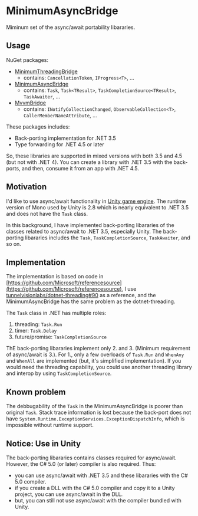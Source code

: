 # MinimumAsyncBridge

Miminum set of the async/await portability libararies.

## Usage

NuGet packages:

- [MinimumThreadingBridge](https://www.nuget.org/packages/MinimumThreadingBridge/)
  - contains: `CancellationToken`, `IProgress<T>`, ...
- [MinimumAsyncBridge](https://www.nuget.org/packages/MinimumAsyncBridge/)
  - contains: `Task`, `Task<TResult>`, `TaskCompletionSource<TResult>`, `TaskAwaiter`, ...
- [MvvmBridge](https://www.nuget.org/packages/MvvmBridge/)
  - contains: `INotifyCollectionChanged`, `ObservableCollection<T>`, `CallerMemberNameAttribute`, ...

These packages includes:

- Back-porting implementation for .NET 3.5
- Type forwarding for .NET 4.5 or later

So, these libraries are supported in mixed versions with both 3.5 and 4.5 (but not with .NET 4).
You can create a library with .NET 3.5 with the back-ports, and then, consume it from an app with .NET 4.5.

## Motivation

I'd like to use async/await functionality in [Unity game engine](http://unity3d.com/).
The runtime version of Mono used by Unity is 2.8 which is nearly equivalent to .NET 3.5 and does not have the `Task` class.

In this background, I have implemented back-porting libararies of the classes related to async/await  to .NET 3.5, especially Unity.
The back-porting libararies includes the `Task`, `TaskCompletionSource`, `TaskAwaiter`, and so on.

## Implementation

The implementation is based on code in [https://github.com/Microsoft/referencesource](https://github.com/Microsoft/referencesource), 
I use [tunnelvisionlabs/dotnet-threading#90](https://github.com/tunnelvisionlabs/dotnet-threading/pull/90) as a reference, 
and the MinimumAsyncBridge has the same problem as the dotnet-threading.

The `Task` class in .NET has multiple roles:

1. threading: `Task.Run`
1. timer: `Task.Delay`
1. future/promise: `TaskCompletionSource`

ThE back-porting libararies implement only 2. and 3. (Minimum requirement of async/await is 3.). 
For 1., only a few overloads of `Task.Run` and `WhenAny` and `WhenAll` are implemented (but, it's simplified implementation).
If you would need the threading capability, you could use another threading library and interop by using `TaskCompletionSource`.

## Known problem

The debbugability of the `Task` in the MinimumAsyncBridge is poorer than original `Task`.
Stack trace information is lost because the back-port does not have `System.Runtime.ExceptionServices.ExceptionDispatchInfo`,
which is impossible without runtime support.

## Notice: Use in Unity

The back-porting libararies contains classes required for async/await. 
However, the C# 5.0 (or later) compiler is also required. Thus:

- you can use async/await with .NET 3.5 and these libararies with the C# 5.0 compiler.
- if you create a DLL with the C# 5.0 compiler and copy it to a Unity project, you can use async/await in the DLL.
- but, you can still not use async/await with the compiler bundled with Unity.


